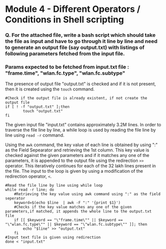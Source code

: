 # Module 4 - Different Operators / Conditions in Shell scripting

### Q. For the attached file, write a bash script which should take the file as input and have to go through it line by line and need to generate an output file (say output.txt) with listings of following parameters fetched from the input file. 
### Params expected to be fetched from input.txt file : "frame.time", "wlan.fc.type", "wlan.fc.subtype"
The presence of output file "output.txt" is checked and if it is not present, then it is created using the `touch` command.
```
#Check if the output file is already existent, if not create the output file
if [ ! -f "output.txt" ];then
        touch "output.txt"
fi
```
The given input file "input.txt" contains approximately 3.2M lines. In order to traverse the file line by line, a while loop is used by reading the file line by line using `read -r` command.

Using the `awk` command, the key value of each line is obtained by using ":" as the Field Sepearator and retrieving the 1st column. 
This key value is checked against the given parameters and if it matches any one of the parameters, it is appended to the output file using the redirection `>>` operator.
This iteratively continues for each of the 32 lakh lines present in the file. The input to the loop is given by using a modification of the redirection operator, `<`.
```
#Read the file line by line using while loop
while read -r line; do
    #Retrieving the key value using awk command using ":" as the field seperator
    keyword=$(echo $line  | awk -F ":" '{print $1}')
    #Checks if the key value matches any one of the given parameters,if matched, it appends the whole line to the output.txt file
    if [[ $keyword == "\"frame.time\"" || $keyword == "\"wlan.fc.type\"" || $keyword == "\"wlan.fc.subtype\"" ]]; then
        echo "$line" >> "output.txt" 
    fi
#Input text file is given using redirection 
done < "input.txt"
```
